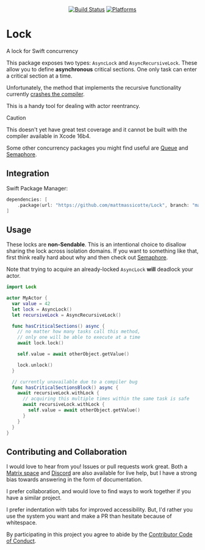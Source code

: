 <div align="center">

[![Build Status][build status badge]][build status]
[![Platforms][platforms badge]][platforms]

</div>

# Lock
A lock for Swift concurrency

This package exposes two types: `AsyncLock` and `AsyncRecursiveLock`. These allow you to define **asynchronous** critical sections. One only task can enter a critical section at a time.

Unfortunately, the method that implements the recursive functionality currently [crashes the compiler](https://github.com/swiftlang/swift/issues/75523).

This is a handy tool for dealing with actor reentrancy.

> [!CAUTION]
> This doesn't yet have great test coverage and it cannot be built with the compiler available in Xcode 16b4.

Some other concurrency packages you might find useful are [Queue](https://github.com/mattmassicotte/Queue) and [Semaphore][].

## Integration

Swift Package Manager:

```swift
dependencies: [
    .package(url: "https://github.com/mattmassicotte/Lock", branch: "main")
]
```

## Usage

These locks are **non-Sendable**. This is an intentional choice to disallow sharing the lock across isolation domains. If you want to something like that, first think really hard about why and then check out [Semaphore][].

Note that trying to acquire an already-locked `AsyncLock` **will** deadlock your actor.

```swift
import Lock

actor MyActor {
  var value = 42
  let lock = AsyncLock()
  let recursiveLock = AsyncRecursiveLock()

  func hasCriticalSections() async {
    // no matter how many tasks call this method,
    // only one will be able to execute at a time
    await lock.lock()

    self.value = await otherObject.getValue()

    lock.unlock()
  }

  // currently unavailable due to a compiler bug
  func hasCriticalSectionsBlock() async {
    await recursiveLock.withLock {
      // acquiring this multiple times within the same task is safe
      await recursiveLock.withLock {
        self.value = await otherObject.getValue()
      }
    }
  }
}
```

## Contributing and Collaboration

I would love to hear from you! Issues or pull requests work great. Both a [Matrix space][matrix] and [Discord][discord] are also available for live help, but I have a strong bias towards answering in the form of documentation.

I prefer collaboration, and would love to find ways to work together if you have a similar project.

I prefer indentation with tabs for improved accessibility. But, I'd rather you use the system you want and make a PR than hesitate because of whitespace.

By participating in this project you agree to abide by the [Contributor Code of Conduct](CODE_OF_CONDUCT.md).

[build status]: https://github.com/mattmassicotte/Lock/actions
[build status badge]: https://github.com/mattmassicotte/Lock/workflows/CI/badge.svg
[platforms]: https://swiftpackageindex.com/mattmassicotte/Lock
[platforms badge]: https://img.shields.io/endpoint?url=https%3A%2F%2Fswiftpackageindex.com%2Fapi%2Fpackages%2Fmattmassicotte%2FLock%2Fbadge%3Ftype%3Dplatforms
[matrix]: https://matrix.to/#/%23chimehq%3Amatrix.org
[matrix badge]: https://img.shields.io/matrix/chimehq%3Amatrix.org?label=Matrix
[discord]: https://discord.gg/esFpX6sErJ
[Semaphore]: https://github.com/groue/Semaphore
